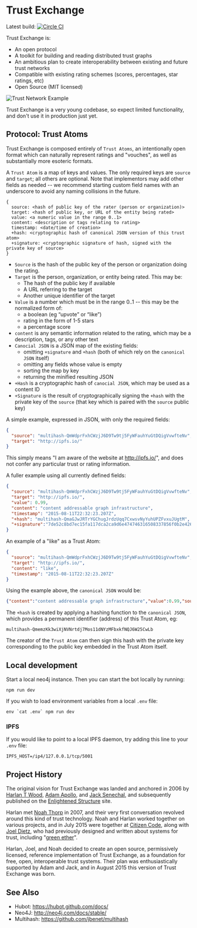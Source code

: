 # Trust Exchange

Latest build: [![Circle CI](https://circleci.com/gh/citizencode/trust-exchange/tree/master.svg?style=svg)](https://circleci.com/gh/citizencode/trust-exchange/tree/master)

Trust Exchange is:
  - An open protocol
  - A toolkit for building and reading distributed trust graphs
  - An ambitious plan to create interoperability between existing and future trust networks
  - Compatible with existing rating schemes (scores, percentages, star ratings, etc)
  - Open Source (MIT licensed)

![Trust Network Example](https://cdn.rawgit.com/citizencode/trust-exchange/fee63549abcaa480ee18da207ebab7c45321de84/doc/images/network.png)

Trust Exchange is a very young codebase, so expect limited functionality, and don't use it in production just yet.

## Protocol: Trust Atoms

Trust Exchange is composed entirely of `Trust Atoms`, an intentionally open format which can naturally represent ratings and "vouches", as well as substantially more esoteric formats.

A `Trust Atom` is a map of keys and values.  The only required keys are `source` and `target`; all others are optional.  Note that implementors may add other fields as needed -- we recommend starting custom field names with an underscore to avoid any naming collisions in the future.

```
{
  source: <hash of public key of the rater (person or organization)>
  target: <hash of public key, or URL of the entity being rated>
  value: <a numeric value in the range 0..1>
  content: <description or tags relating to rating>
  timestamp: <date/time of creation>
  +hash: <cryptographic hash of canonical JSON version of this trust atom>
  +signature: <cryptographic signature of hash, signed with the private key of source>
}
```

- `Source` is the hash of the public key of the person or organization doing the rating.
- `Target` is the person, organization, or entity being rated.  This may be:
  - The hash of the public key if available
  - A URL referring to the target
  - Another unique identifier of the target
- `Value` is a number which must be in the range 0..1 -- this may be the normalized form of:
    - a boolean (eg “upvote” or “like”)
    - rating in the form of 1-5 stars
    - a percentage score
- `content` is any semantic information related to the rating, which may be a description, tags, or any other text
- `Canocial JSON` is a JSON map of the existing fields:
  - omitting `+signature` and `+hash` (both of which rely on the `canonical JSON` itself)
  - omitting any fields whose value is empty
  - sorting the map by key
  - returning the minified resulting JSON
- `+Hash` is a cryptographic hash of `canocial JSON`, which may be used as a content ID
- `+Signature` is the result of cryptographically signing the `+hash` with the private key of the `source` (that key which is paired with the `source` public key)

A simple example, expressed in JSON, with only the required fields:

```json
{
  "source": "multihash-QmWdprFxhCWzjJ6D9Tw9tj5FyWFauhYuGtDQigVvwfteNv",
  "target": "http://ipfs.io/"
}
```

This simply means "I am aware of the website at http://ipfs.io/", and does not confer any particular trust or rating information.

A fuller example using all currently defined fields:

```json
{
  "source": "multihash-QmWdprFxhCWzjJ6D9Tw9tj5FyWFauhYuGtDQigVvwfteNv",
  "target": "http://ipfs.io/",
  "value": 0.99,
  "content": "content addressable graph infrastructure",
  "timestamp": "2015-08-11T22:32:23.207Z",
  "+hash": "multihash-QmaGJwJRTrYGChugJrdzUqq7CxwsvNyYuhUPZFvxuJUgtM",
  "+signature":"7de52c8bd7ec15fa117dca2ca9d6e474746316508337856f0b2e42617670a113845c0f98c34b833869ae47757659fb7051cf13c38c3cd3cba40cb89735c6a48c"
}
```

An example of a "like" as a Trust Atom:

```json
{
  "source": "multihash-QmWdprFxhCWzjJ6D9Tw9tj5FyWFauhYuGtDQigVvwfteNv",
  "target": "http://ipfs.io/",
  "content": "like",
  "timestamp": "2015-08-11T22:32:23.207Z"
}
```

Using the example above, the `canonical JSON` would be:

```json
{"content":"content addressable graph infrastructure","value":0.99,"source":"multihash-QmWdprFxhCWzjJ6D9Tw9tj5FyWFauhYuGtDQigVvwfteNv","target":"http://ipfs.io/"}
```

The `+hash` is created by applying a hashing function to the `canonical JSON`, which provides a permanent identifier (address) of this Trust Atom, eg:

```
multihash-QmemzKk3wiXjNVNrtdj7Mos11dNYzMFbxkfNQJ6W25CwLb
```

The creator of the `Trust Atom` can then sign this hash with the private key corresponding to the public key embedded in the Trust Atom itself.

## Local development

Start a local neo4j instance.  Then you can start the bot locally by running:

    npm run dev

If you wish to load environment variables from a local `.env` file:

```
env `cat .env` npm run dev
```

### IPFS

If you would like to point to a local IPFS daemon, try adding this line to your
`.env` file:

```
IPFS_HOST=/ip4/127.0.0.1/tcp/5001
```

## Project History

The original vision for Trust Exchange was landed and anchored in 2006 by
[Harlan T Wood](https://github.com/harlantwood),
[Adam Apollo](http://www.adamapollo.com/),
and [Jack Senechal](https://github.com/jacksenechal),
and subsequently published on the
[Enlightened Structure](http://www.enlightenedstructure.net/#/Trust-Exchange)
site.

Harlan met [Noah Thorp](https://twitter.com/noahthorp) in 2007,
and their very first conversation revolved around this kind
of trust technology.  Noah and Harlan worked together on various projects,
and in July 2015 were together at [Citizen Code](http://www.citizencode.io/), along with [Joel Dietz](http://fractastical.com/),
who had previously designed and written about systems for trust, including
"[green ether](https://github.com/fractastical/etherea/blob/master/green_ether.md)".

Harlan, Joel, and Noah decided to create an open source, permissively licensed,
reference implementation of Trust Exchange, as a foundation for free, open,
interoperable trust systems.  Their plan was enthusiastically supported by
Adam and Jack, and in August 2015 this version of Trust Exchange was born.

## See Also

- Hubot: https://hubot.github.com/docs/
- Neo4J: http://neo4j.com/docs/stable/
- Multihash: https://github.com/jbenet/multihash
